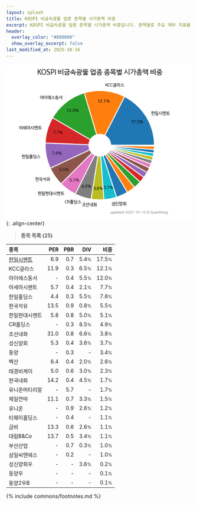 ```yaml
---
layout: splash
title: KOSPI 비금속광물 업종 종목별 시가총액 비중
excerpt: KOSPI 비금속광물 업종 종목별 시가총액 비중입니다. 종목별로 주요 재무 지표를 함께 표시합니다.
header:
  overlay_color: "#800000"
  show_overlay_excerpt: false
last_modified_at: 2025-10-16
---
```



![KOSPI 비금속광물 업종 종목별 시가총액 비중](/stats/sector/images/kospi_업종_비금속광물_종목.png){: .align-center}


> **종목 목록 (25)**<a id="list"></a>

| **종목** | **PER** | **PBR** | **DIV** | **비중** |
| :------- | ------: | ------: | ------: | -------: |
| [한일시멘트](/300720/) | 6.9 | 0.7 | 5.4<small>%</small> | 17.5<small>%</small> |
| KCC글라스 | 11.9 | 0.3 | 6.5<small>%</small> | 12.1<small>%</small> |
| 아이에스동서 | - | 0.4 | 5.5<small>%</small> | 12.0<small>%</small> |
| 아세아시멘트 | 5.7 | 0.4 | 2.1<small>%</small> | 7.7<small>%</small> |
| 한일홀딩스 | 4.4 | 0.3 | 5.5<small>%</small> | 7.6<small>%</small> |
| 한국석유 | 13.5 | 0.9 | 0.8<small>%</small> | 5.5<small>%</small> |
| 한일현대시멘트 | 5.8 | 0.8 | 5.0<small>%</small> | 5.1<small>%</small> |
| CR홀딩스 | - | 0.3 | 8.5<small>%</small> | 4.9<small>%</small> |
| 조선내화 | 31.0 | 0.8 | 6.6<small>%</small> | 3.8<small>%</small> |
| 성신양회 | 5.3 | 0.4 | 3.6<small>%</small> | 3.7<small>%</small> |
| 동양 | - | 0.3 | - | 3.4<small>%</small> |
| 벽산 | 6.4 | 0.4 | 2.0<small>%</small> | 2.6<small>%</small> |
| 태경비케이 | 5.0 | 0.6 | 3.0<small>%</small> | 2.3<small>%</small> |
| 한국내화 | 14.2 | 0.4 | 4.5<small>%</small> | 1.7<small>%</small> |
| 유니온머티리얼 | - | 5.7 | - | 1.7<small>%</small> |
| 제일연마 | 11.1 | 0.7 | 3.3<small>%</small> | 1.5<small>%</small> |
| 유니온 | - | 0.9 | 2.6<small>%</small> | 1.2<small>%</small> |
| 티웨이홀딩스 | - | 0.4 | - | 1.1<small>%</small> |
| 금비 | 13.3 | 0.6 | 2.6<small>%</small> | 1.1<small>%</small> |
| 대림B&Co | 13.7 | 0.5 | 3.4<small>%</small> | 1.1<small>%</small> |
| 부산산업 | - | 0.7 | 0.3<small>%</small> | 1.0<small>%</small> |
| 삼일씨엔에스 | - | 0.2 | - | 1.0<small>%</small> |
| 성신양회우 | - | - | 3.6<small>%</small> | 0.2<small>%</small> |
| 동양우 | - | - | - | 0.1<small>%</small> |
| 동양2우B | - | - | - | 0.1<small>%</small> |

{% include commons/footnotes.md %}